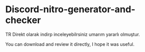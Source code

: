 # Discord-nitro-generator-and-checker
TR
Direkt olarak indirp inceleyebilrsiniz umarım yararlı olmuştur.

 You can download and review it directly, I hope it was useful.

